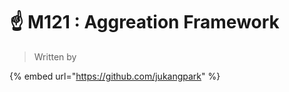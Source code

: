 # ☝ M121 : Aggreation Framework







> Written by

{% embed url="https://github.com/jukangpark" %}
